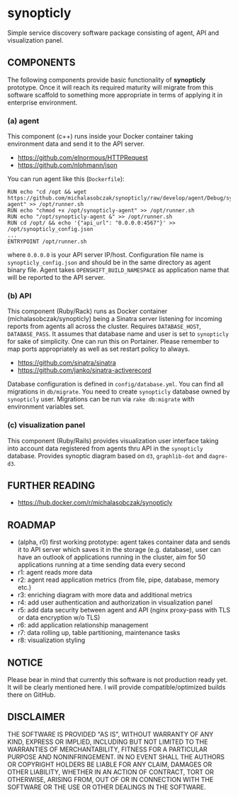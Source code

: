 # synopticly

Simple service discovery software package consisting of agent, API and visualization panel.

## COMPONENTS

The following components provide basic functionality of **synopticly** prototype. Once it will reach its required maturity will migrate from this software scaffold to something more appropriate in terms of applying it in enterprise environment.

### (a) agent
This component (c++) runs inside your Docker container taking environment data and send it to the API server.
- https://github.com/elnormous/HTTPRequest
- https://github.com/nlohmann/json

You can run agent like this (`Dockerfile`):
```
RUN echo "cd /opt && wget https://github.com/michalasobczak/synopticly/raw/develop/agent/Debug/synopticly-agent" >> /opt/runner.sh
RUN echo "chmod +x /opt/synopticly-agent" >> /opt/runner.sh
RUN echo "/opt/synopticly-agent &" >> /opt/runner.sh
RUN cd /opt/ && echo '{"api_url": "0.0.0.0:4567"}' >> /opt/synopticly_config.json
...
ENTRYPOINT /opt/runner.sh
```
where `0.0.0.0` is your API server IP/host. Configuration file name is `synopticly_config.json` and should be in the same directory as agent binary file. Agent takes `OPENSHIFT_BUILD_NAMESPACE` as application name that will be reported to the API server. 

### (b) API
This component (Ruby/Rack) runs as Docker container (michalasobczak/synopticly) being a Sinatra server listening for incoming reports from agents all across the cluster. Requires `DATABASE_HOST`, `DATABASE_PASS`. It assumes that database name and user is set to `synopticly` for sake of simplicity. One can run this on Portainer. Please remember to map ports appropriately as well as set restart policy to always.

- https://github.com/sinatra/sinatra
- https://github.com/janko/sinatra-activerecord

Database configuration is defined in `config/database.yml`. You can find all migrations in `db/migrate`. You need to create `synopticly` database owned by `synopticly` user. Migrations can be run via `rake db:migrate` with environment variables set.

### (c) visualization panel
This component (Ruby/Rails) provides visualization user interface taking into account data registered from agents thru API in the `synopticly` database. Provides synoptic diagram based on `d3`, `graphlib-dot` and `dagre-d3`. 

## FURTHER READING
- https://hub.docker.com/r/michalasobczak/synopticly

## ROADMAP

- (alpha, r0) first working prototype: agent takes container data and sends it to API server which saves it in the storage (e.g. database), user can have an outlook of applications running in the cluster, aim for 50 applications running at a time sending data every second
- r1: agent reads more data
- r2: agent read application metrics (from file, pipe, database, memory etc.)
- r3: enriching diagram with more data and additional metrics
- r4: add user authentication and authorization in visualization panel
- r5: add data security between agent and API (nginx proxy-pass with TLS or data encryption w/o TLS)
- r6: add application relationship management
- r7: data rolling up, table partitioning, maintenance tasks
- r8: visualization styling

## NOTICE
Please bear in mind that currently this software is not production ready yet. It will be clearly mentioned here. I will provide compatible/optimized builds there on GitHub.

## DISCLAIMER
THE SOFTWARE IS PROVIDED "AS IS", WITHOUT WARRANTY OF ANY KIND, EXPRESS OR IMPLIED, INCLUDING BUT NOT LIMITED TO THE WARRANTIES OF MERCHANTABILITY, FITNESS FOR A PARTICULAR PURPOSE AND NONINFRINGEMENT. IN NO EVENT SHALL THE AUTHORS OR COPYRIGHT HOLDERS BE LIABLE FOR ANY CLAIM, DAMAGES OR OTHER LIABILITY, WHETHER IN AN ACTION OF CONTRACT, TORT OR OTHERWISE, ARISING FROM, OUT OF OR IN CONNECTION WITH THE SOFTWARE OR THE USE OR OTHER DEALINGS IN THE SOFTWARE.
